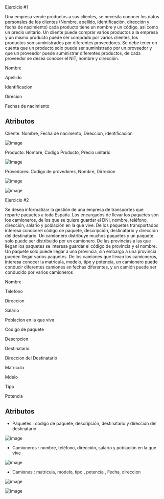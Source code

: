 Ejercicio #1

Una empresa vende productos a sus clientes, se necesita conocer los datos personales de los clientes (Nombre, apellido, identificación, dirección y fecha de nacimiento) cada producto tiene un nombre y un código, así como un  precio unitario. Un cliente puede comprar varios productos a la empresa y un mismo producto puede ser comprado por varios clientes, los productos son suministrados por diferentes proveedores. Se debe tener en cuenta que un producto solo puede ser suministrado por un proveedor y que un proveedor puede suministrar diferentes productos, de cada proveedor se desea conocer el NIT, nombre y dirección. 

Nombre 

Apellido 

Identificacion 

Direcion 

Fechas de nacimiento

## Atributos 

Cliente: Nombre, Fecha de nacimento, Direccion, identificacion 

![image](https://user-images.githubusercontent.com/99523872/168851082-939c2544-0d58-4c32-87f0-56617d44cf0c.png)

Producto: Nombre, Codigo Producto, Precio unitario 

![image](https://user-images.githubusercontent.com/99523872/168851703-3f69900a-e4b7-48ad-ac1e-c6534221a2c7.png)

Provedores: Codigo de provedores, Nombre, Dirrecion 

![image](https://user-images.githubusercontent.com/99523872/168852353-d6ef44b9-ed48-4ade-9e2e-ac9061e67d4e.png)


![image](https://user-images.githubusercontent.com/99523872/170156459-0cd4eda3-c293-4bc8-ad88-3dd44b9c675c.png)



Ejercicio #2

Se desea informatizar la gestión de una empresa de transportes que reparte paquetes  a toda España. Los encargados de llevar los paquetes son los camioneros, de los que se quiere guardar el DNI, nombre, teléfono, dirección, salario y población en la que vive. De los paquetes transportados interesa conocerel código de paquete, descripción, destinatario y dirección del destinatario. Un camionero distribuye muchos paquetes y un paquete solo puede ser distribuido por un camionero. De las provincias a las que llegan los paquetes se interesa guardar el código de provincia y el nombre. Un paquete solo puede llegar a una provincia, sin embargo a una provincia pueden llegar varios paquetes. De los camiones que llevan los camioneros, interesa conocer la matricula, modelo, tipo y potencia, un camionero puede conducir diferentes camiones en fechas diferentes, y un camión puede ser conducido por varios camioneros


Nombre

Telefono

Direccion

Salario

Poblacion en la que vive

Codigo de paquete

Descrpcion

Destinatario

Direccion del Destinatario

Matricula

Mdelo

Tipo

Potencia

## Atributos
-   Paquetes : código de paquete, descripción, destinatario y dirección del destinatario

![image](https://user-images.githubusercontent.com/99523872/169184401-8b431687-a3e3-4a99-aeb8-44ba813aac38.png)

-   Camioneros : nombre, teléfono, dirección, salario y población en la que vive

![image](https://user-images.githubusercontent.com/99523872/169184539-47e987ef-db93-435a-b496-3fa4784bbbba.png)

-   Camiones : matricula, modelo, tipo , potencia , Fecha, direccion

![image](https://user-images.githubusercontent.com/99523872/169184753-7a518a11-c9b7-4720-8a38-0fd5a248d458.png)

![image](https://user-images.githubusercontent.com/99523872/170167449-cdc88918-9967-429f-8332-7ed26c9dda45.png)








